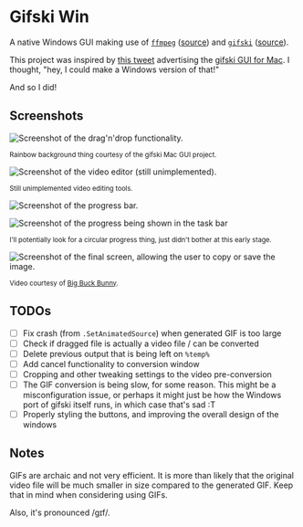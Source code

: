 # Gifski Win

A native Windows GUI making use of [`ffmpeg`](https://ffmpeg.org/)
([source](https://github.com/FFmpeg/FFmpeg)) and [`gifski`](https://gif.ski/)
([source](https://github.com/ImageOptim/gifski)).

This project was inspired by [this tweet](https://twitter.com/i/status/1158893237320523776)
advertising the [gifski GUI for Mac](https://github.com/sindresorhus/Gifski). I
thought, "hey, I could make a Windows version of that!"

And so I did!

## Screenshots

![Screenshot of the drag'n'drop functionality.](https://i.imgur.com/J4IOGUx.png)

<sup>Rainbow background thing courtesy of the gifski Mac GUI project.</sup>

![Screenshot of the video editor (still unimplemented).](https://i.imgur.com/CsZ37fB.png)

<sup>Still unimplemented video editing tools.</sup>

![Screenshot of the progress bar.](https://i.imgur.com/bxIHVcu.png)

![Screenshot of the progress being shown in the task bar](https://i.imgur.com/0pY8HU4.png)

<sup>I'll potentially look for a circular progress thing, just didn't bother at
this early stage.</sup>

![Screenshot of the final screen, allowing the user to copy or save the image.](https://i.imgur.com/edahGVY.png)

<sup>Video courtesy of [Big Buck Bunny](https://www.bigbuckbunny.org/).</sup>

## TODOs

- [ ] Fix crash (from `.SetAnimatedSource`) when generated GIF is too large
- [ ] Check if dragged file is actually a video file / can be converted
- [ ] Delete previous output that is being left on `%temp%`
- [ ] Add cancel functionality to conversion window
- [ ] Cropping and other tweaking settings to the video pre-conversion
- [ ] The GIF conversion is being slow, for some reason. This might be a
misconfiguration issue, or perhaps it might just be how the Windows port of
gifski itself runs, in which case that's sad :T
- [ ] Properly styling the buttons, and improving the overall design of the
windows

## Notes

GIFs are archaic and not very efficient. It is more than likely that the original
video file will be much smaller in size compared to the generated GIF. Keep that
in mind when considering using GIFs.

Also, it's pronounced /ɡɪf/.